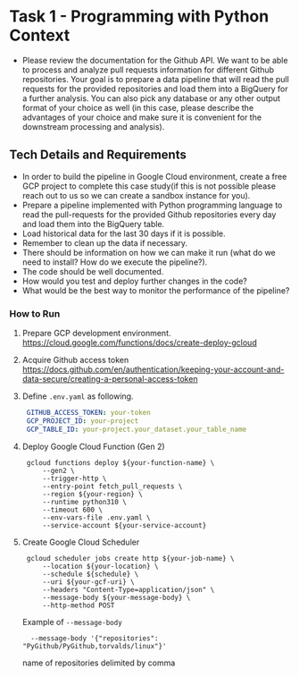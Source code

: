 # Task 1 - Programming with Python Context
- Please review the documentation for the Github API. We want to be able to process and analyze pull requests information for different Github repositories. Your goal is to prepare a data pipeline that will read the pull requests for the provided repositories and load them into a BigQuery for a further analysis. You can also pick any database or any other output format of your choice as well (in this case, please describe the advantages of your choice and make sure it is convenient for the downstream processing and analysis).


## Tech Details and Requirements
- In order to build the pipeline in Google Cloud environment, create a free GCP project to complete this case study(if this is not possible please reach out to us so we can create a sandbox instance for you).
- Prepare a pipeline implemented with Python programming language to read the pull-requests for the provided Github repositories every day and load them into the BigQuery table.
- Load historical data for the last 30 days if it is possible.
- Remember to clean up the data if necessary.
- There should be information on how we can make it run (what do we need to install? How do we execute the pipeline?).
- The code should be well documented.
- How would you test and deploy further changes in the code?
- What would be the best way to monitor the performance of the pipeline?


### How to Run

1. Prepare GCP development environment. 
        https://cloud.google.com/functions/docs/create-deploy-gcloud
2. Acquire Github access token 
        https://docs.github.com/en/authentication/keeping-your-account-and-data-secure/creating-a-personal-access-token
3. Define `.env.yaml` as following.
   ```yaml
    GITHUB_ACCESS_TOKEN: your-token
    GCP_PROJECT_ID: your-project
    GCP_TABLE_ID: your-project.your_dataset.your_table_name
    ```
4. Deploy Google Cloud Function (Gen 2)
   ```shell
    gcloud functions deploy ${your-function-name} \
        --gen2 \
        --trigger-http \
        --entry-point fetch_pull_requests \
        --region ${your-region} \
        --runtime python310 \
        --timeout 600 \
        --env-vars-file .env.yaml \
        --service-account ${your-service-account}
   ```
5. Create Google Cloud Scheduler

   ```shell
    gcloud scheduler jobs create http ${your-job-name} \
        --location ${your-location} \
        --schedule ${schedule} \
        --uri ${your-gcf-uri} \
        --headers "Content-Type=application/json" \
        --message-body ${your-message-body} \
        --http-method POST
   ```
    Example of `--message-body`
    ```shell
      --message-body '{"repositories": "PyGithub/PyGithub,torvalds/linux"}'
    ```
    name of repositories delimited by comma
